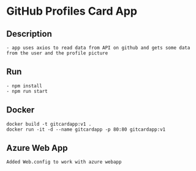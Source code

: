 # GitHub Profiles Card App

## Description
	- app uses axios to read data from API on github and gets some data from the user and the profile picture
	
## Run
	- npm install
	- npm run start

## Docker
	docker build -t gitcardapp:v1 .
	docker run -it -d --name gitcardapp -p 80:80 gitcardapp:v1

## Azure Web App
	Added Web.config to work with azure webapp